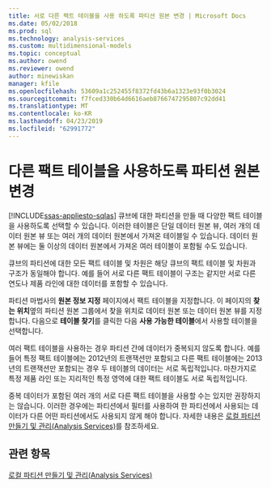 ```yaml
---
title: 서로 다른 팩트 테이블을 사용 하도록 파티션 원본 변경 | Microsoft Docs
ms.date: 05/02/2018
ms.prod: sql
ms.technology: analysis-services
ms.custom: multidimensional-models
ms.topic: conceptual
ms.author: owend
ms.reviewer: owend
author: minewiskan
manager: kfile
ms.openlocfilehash: 53609a1c252455f8372fd43b6a1323e93f0b3024
ms.sourcegitcommit: f7fced330b64d6616aeb8766747295807c92dd41
ms.translationtype: MT
ms.contentlocale: ko-KR
ms.lasthandoff: 04/23/2019
ms.locfileid: "62991772"
---
```

# <a name="change-a-partition-source-to-use-a-different-fact-table"></a>다른 팩트 테이블을 사용하도록 파티션 원본 변경
[!INCLUDE[ssas-appliesto-sqlas](../../includes/ssas-appliesto-sqlas.md)]
  큐브에 대한 파티션을 만들 때 다양한 팩트 테이블을 사용하도록 선택할 수 있습니다. 이러한 테이블은 단일 데이터 원본 뷰, 여러 개의 데이터 원본 뷰 또는 여러 개의 데이터 원본에서 가져온 테이블일 수 있습니다. 데이터 원본 뷰에는 둘 이상의 데이터 원본에서 가져온 여러 테이블이 포함될 수도 있습니다.  
  
 큐브의 파티션에 대한 모든 팩트 테이블 및 차원은 해당 큐브의 팩트 테이블 및 차원과 구조가 동일해야 합니다. 예를 들어 서로 다른 팩트 테이블이 구조는 같지만 서로 다른 연도나 제품 라인에 대한 데이터를 포함할 수 있습니다.  
  
 파티션 마법사의 **원본 정보 지정** 페이지에서 팩트 테이블을 지정합니다. 이 페이지의 **찾는 위치**옆의 파티션 원본 그룹에서 찾을 위치로 데이터 원본 또는 데이터 원본 뷰를 지정합니다. 다음으로 **테이블 찾기**를 클릭한 다음 **사용 가능한 테이블**에서 사용할 테이블을 선택합니다.  
  
 여러 팩트 테이블을 사용하는 경우 파티션 간에 데이터가 중복되지 않도록 합니다. 예를 들어 특정 팩트 테이블에는 2012년의 트랜잭션만 포함되고 다른 팩트 테이블에는 2013년의 트랜잭션만 포함되는 경우 두 테이블의 데이터는 서로 독립적입니다. 마찬가지로 특정 제품 라인 또는 지리적인 특정 영역에 대한 팩트 테이블도 서로 독립적입니다.  
  
 중복 데이터가 포함된 여러 개의 서로 다른 팩트 테이블을 사용할 수는 있지만 권장하지는 않습니다. 이러한 경우에는 파티션에서 필터를 사용하여 한 파티션에서 사용되는 데이터가 다른 어떤 파티션에서도 사용되지 않게 해야 합니다. 자세한 내용은 [로컬 파티션 만들기 및 관리&#40;Analysis Services&#41;](../../analysis-services/multidimensional-models/create-and-manage-a-local-partition-analysis-services.md)를 참조하세요.  
  
## <a name="see-also"></a>관련 항목  
 [로컬 파티션 만들기 및 관리&#40;Analysis Services&#41;](../../analysis-services/multidimensional-models/create-and-manage-a-local-partition-analysis-services.md)  
  
  
